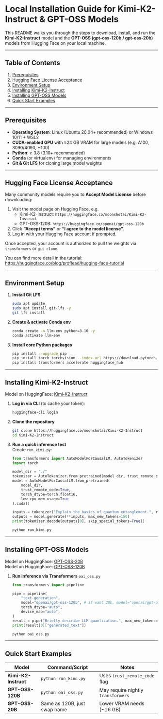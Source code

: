 # Local Installation Guide for Kimi-K2-Instruct & GPT-OSS Models

This README walks you through the steps to download, install, and run the **Kimi-K2-Instruct** model and the **GPT-OSS (gpt-oss-120b / gpt-oss-20b)** models from Hugging Face on your local machine.

---

## Table of Contents

1. [Prerequisites](#prerequisites)  
2. [Hugging Face License Acceptance](#hugging-face-license-acceptance)  
3. [Environment Setup](#environment-setup)  
4. [Installing Kimi-K2-Instruct](#installing-kimi-k2-instruct)  
5. [Installing GPT-OSS Models](#installing-gpt-oss-models)  
6. [Quick Start Examples](#quick-start-examples)  


---

## Prerequisites

- **Operating System**: Linux (Ubuntu 20.04+ recommended) or Windows 10/11 + WSL2  
- **CUDA-enabled GPU** with ≥24 GB VRAM for large models (e.g. A100, 3090/4090, H100)  
- **Python**: ≥ 3.8 (3.10+ recommended)  
- **Conda** (or virtualenv) for managing environments  
- **Git & Git LFS** for cloning large model weights  

---

## Hugging Face License Acceptance

Many community models require you to **Accept Model License** before downloading:

1. Visit the model page on Hugging Face, e.g.  
   - Kimi-K2-Instruct: `https://huggingface.co/moonshotai/Kimi-K2-Instruct`  
   - GPT-OSS-120B: `https://huggingface.co/openai/gpt-oss-120b`  
2. Click **“Accept terms”** or **“I agree to the model license”**.  
3. Log in with your Hugging Face account if prompted.  

Once accepted, your account is authorized to pull the weights via `transformers` or `git clone`.  

You can find more detail in the tutorial:  
https://huggingface.co/blog/proflead/hugging-face-tutorial 

---

## Environment Setup

1. **Install Git LFS**  
    ```bash
    sudo apt update
    sudo apt install git-lfs -y
    git lfs install
    ```

2. **Create & activate Conda env**  
    ```bash
    conda create -n llm-env python=3.10 -y
    conda activate llm-env
    ```

3. **Install core Python packages**  
    ```bash
    pip install --upgrade pip
    pip install torch torchvision --index-url https://download.pytorch.org/whl/cu121
    pip install transformers accelerate huggingface_hub
    ```

---

## Installing Kimi-K2-Instruct  
Model on HuggingFace: [Kimi-K2-Instruct](https://huggingface.co/moonshotai/Kimi-K2-Instruct)  

1. **Log in via CLI** (to cache your token):  
    ```bash
    huggingface-cli login
    ```

2. **Clone the repository**  
    ```bash
    git clone https://huggingface.co/moonshotai/Kimi-K2-Instruct
    cd Kimi-K2-Instruct
    ```

3. **Run a quick inference test**  
    Create `run_kimi.py`:
    ```python
    from transformers import AutoModelForCausalLM, AutoTokenizer
    import torch

    model_dir = "./"
    tokenizer = AutoTokenizer.from_pretrained(model_dir, trust_remote_code=True)
    model = AutoModelForCausalLM.from_pretrained(
        model_dir,
        trust_remote_code=True,
        torch_dtype=torch.float16,
        low_cpu_mem_usage=True
    ).cuda()

    inputs = tokenizer("Explain the basics of quantum entanglement.", return_tensors="pt").to("cuda")
    outputs = model.generate(**inputs, max_new_tokens=150)
    print(tokenizer.decode(outputs[0], skip_special_tokens=True))
    ```

    ```bash
    python run_kimi.py
    ```

---

## Installing GPT-OSS Models
Model on HuggingFace: [GPT-OSS-20B](https://huggingface.co/openai/gpt-oss-20b)  
Model on HuggingFace: [GPT-OSS-120B](https://huggingface.co/openai/gpt-oss-120b)  

<!--0. **(Optional) Upgrade Transformers**  -->
<!--    If you see `KeyError: 'gpt_oss'`, install the latest mainline:  -->
<!--    ```bash -->
<!--    pip uninstall -y transformers tokenizers -->
<!--    pip install git+https://github.com/huggingface/transformers.git -->
<!--    ``` -->

1. **Run inference via Transformers**  `oai_oss.py`   
    ```python
    from transformers import pipeline

    pipe = pipeline(
        "text-generation",
        model="openai/gpt-oss-120b", # if want 20b, model="openai/gpt-oss-20b",
        torch_dtype="auto",
        device_map="auto",
    )
    result = pipe("Briefly describe LLM quantization.", max_new_tokens=100)
    print(result[0]["generated_text"])
    ```
    ```bash
    python oai_oss.py
    ```

<!--2. **(Alternatively) Inference via vLLM**  -->
<!--    ```bash -->
<!--    pip install vllm --pre -->
<!--    ``` -->
<!--    ```python -->
<!--    from vllm import LLM -->
<!--    engine = LLM.from_pretrained("openai/gpt-oss-120b") -->
<!--    print(engine.generate("Hello, world!")) -->
<!--    ```  -->

---

## Quick Start Examples

| Model               | Command/Script               | Notes                         |
|---------------------|------------------------------|-------------------------------|
| **Kimi-K2-Instruct**| `python run_kimi.py`         | Uses `trust_remote_code` flag |
| **GPT-OSS-120B**    | `python oai_oss.py`  | May require nightly `transformers` |
| **GPT-OSS-20B**     | Same as 120B, just swap name | Lower VRAM needs (~16 GB)     |

<!-- --- -->

<!-- ## Optional: Service Deployment with vLLM -->

<!-- Expose an OpenAI-compatible HTTP API: -->

<!-- ```bash -->
<!-- pip install vllm --pre -->
<!-- python3 -m vllm.entrypoints.openai.api_server \ -->
<!--    --model moonshotai/Kimi-K2-Instruct \ -->
<!--    --host 0.0.0.0 --port 8000 -->
